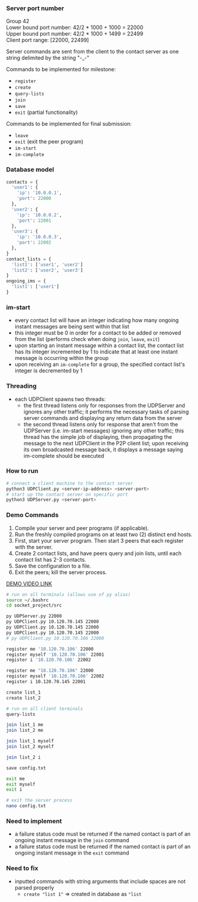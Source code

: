 ### Server port number
Group 42</br>
Lower bound port number: 42/2 * 1000 + 1000 = 22000</br>
Upper bound port number: 42/2 * 1000 + 1499 = 22499</br>
Client port range: [22000, 22499]

Server commands are sent from the client to the contact server as one string delimited by the string "-_-"

Commands to be implemented for milestone:
- `register`
- `create`
- `query-lists`
- `join`
- `save`
- `exit` (partial functionality)

Commands to be implemented for final submission:
- `leave`
- `exit` (exit the peer program)
- `im-start`
- `im-complete`

### Database model
```python
contacts = {
  'user1': {
    'ip': '10.0.0.1',
    'port': 22000
  },
  'user2': {
    'ip': '10.0.0.2',
    'port': 22001
  },
  'user3': {
    'ip': '10.0.0.3',
    'port': 22002
  },
}
contact_lists = {
  'list1': ['user1', 'user2']
  'list2': ['user2', 'user3']
}
ongoing_ims = {
  'list1': ['user1']
}
```

### im-start
- every contact list will have an integer indicating how many ongoing instant messages are being sent within that list
- this integer must be 0 in order for a contact to be added or removed from the list (performs check when doing `join`, `leave`, `exit`)
- upon starting an instant message within a contact list, the contact list has its integer incremented by 1 to indicate that at least one instant message is occurring within the group
- upon receiving an `im-complete` for a group, the specified contact list's integer is decremented by 1

### Threading
- each UDPClient spawns two threads:
  - the first thread listens only for responses from the UDPServer and ignores any other traffic; it performs the necessary tasks of parsing server commands and displaying any return data from the server
  - the second thread listens only for response that aren't from the UDPServer (i.e. im-start messages) ignoring any other traffic; this thread has the simple job of displaying, then propagating the message to the next UDPClient in the P2P client list; upon receiving its own broadcasted message back, it displays a message saying im-complete should be executed

### How to run
```bash
# connect a client machine to the contact server
python3 UDPClient.py <server-ip-address> <server-port>
# start up the contact server on specific port
python3 UDPServer.py <server-port>
```

### Demo Commands
1. Compile your server and peer programs (if applicable).
2. Run the freshly compiled programs on at least two (2) distinct end hosts.
3. First, start your server program. Then start 3 peers that each register with the server.
4. Create 2 contact lists, and have peers query and join lists, until each contact list has 2-3 contacts.
5. Save the configuration to a file.
6. Exit the peers; kill the server process.

[DEMO VIDEO LINK](https://youtu.be/V6trnoBKt0s)
```bash
# run on all terminals (allows use of py alias)
source ~/.bashrc
cd socket_project/src

py UDPServer.py 22000
py UDPClient.py 10.120.70.145 22000
py UDPClient.py 10.120.70.145 22000
py UDPClient.py 10.120.70.145 22000
# py UDPClient.py 10.120.70.106 22000

register me '10.120.70.106' 22000
register myself '10.120.70.106' 22001
register i '10.120.70.106' 22002

register me "10.120.70.106" 22000
register myself '10.120.70.106' 22002
register i 10.120.70.145 22001

create list_1
create list_2

# run on all client terminals
query-lists

join list_1 me
join list_2 me

join list_1 myself
join list_2 myself

join list_2 i

save config.txt

exit me
exit myself
exit i

# exit the server process
nano config.txt
```

### Need to implement
- a failure status code must be returned if the named contact is part of an ongoing instant message in the `join` command
- a failure status code must be returned if the named contact is part of an ongoing instant message in the `exit` command

### Need to fix
- inputted commands with string arguments that include spaces are not parsed properly
  - `create "list 1"` => created in database as `"list`
